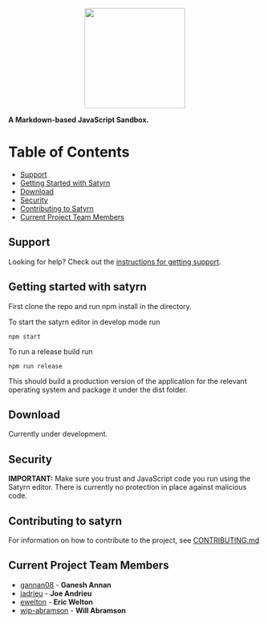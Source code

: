 <p align="center">
  <img
    src="./logos/Satyrn.js-logo-B1.svg"
    width="200"
  />
</p>

**A Markdown-based JavaScript Sandbox.**


# Table of Contents

* [Support](#support)
* [Getting Started with Satyrn](#getting-started-with-satyrn)
* [Download](#download)
* [Security](#security)
* [Contributing to Satyrn](#contributing-to-satyrn)
* [Current Project Team Members](#current-project-team-members)

## Support

Looking for help? Check out the
[instructions for getting support](.github/SUPPORT.md).


## Getting started with satyrn

First clone the repo and run npm install in the directory.

To start the satyrn editor in develop mode run 

``npm start``

To run a release build run

``npm run release``

This should build a production version of the application for the relevant operating system and package it under the dist folder.

## Download

Currently under development.

## Security

**IMPORTANT:** Make sure you trust and JavaScript code you run using the Satyrn editor. There is currently no protection in place against malicious code.


## Contributing to satyrn

For information on how to contribute to the project, see [CONTRIBUTING.md](./contributing.md)

## Current Project Team Members

* [gannan08](https://github.com/gannan08) - **Ganesh Annan**
* [jadrieu](https://github.com/jandrieu) - **Joe Andrieu**
* [ewelton](https://github.com/ewelton) - **Eric Welton**
* [wip-abramson](https://github.com/wip-abramson) - **Will Abramson**
